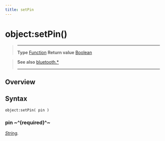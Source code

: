 ```yaml
---
title: setPin
---
```

# object:setPin()

> --------------------- ------------------------------------------------------------------------------------------
> __Type__              [Function](https://docs.coronalabs.com/api/type/Function.html)
> __Return value__      [Boolean](https://docs.coronalabs.com/api/type/Boolean.html)


> __See also__          [bluetooth.*](/plugin/bluetooth/)
> --------------------- ------------------------------------------------------------------------------------------

## Overview

## Syntax

	object:setPin( pin )

### pin ~^(required)^~
_[String](https://docs.coronalabs.com/api/type/String.html)._